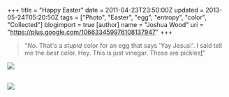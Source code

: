 +++
title = "Happy Easter"
date = 2011-04-23T23:50:00Z
updated = 2013-05-24T05:20:50Z
tags = ["Photo", "Easter", "egg", "entropy", "color", "Collected"]
blogimport = true 
[author]
	name = "Joshua Wood"
	uri = "https://plus.google.com/106633459976108137947"
+++

<blockquote>“<i>No</i>. That's a&nbsp;<i>stupid</i> color for an egg that says 'Yay Jesus!'. I said tell me the&nbsp;<i>best</i> color. Hey. This is just vinegar. These are pickles<a href="http://identi.ca/notice/71805070" title="Also appearing at...">!</a>”</blockquote><div class="separator" style="clear: both; text-align: center;"><a href="http://3.bp.blogspot.com/-jLKxZ16DYpA/T5KfgTU-sbI/AAAAAAAAAMY/fa17H6hznJ8/s1600/linebunny-288x300.jpg" imageanchor="1" style="clear: left; float: left; margin-bottom: 1em; margin-right: 1em;"><img border="0" src="http://3.bp.blogspot.com/-jLKxZ16DYpA/T5KfgTU-sbI/AAAAAAAAAMY/fa17H6hznJ8/s1600/linebunny-288x300.jpg" /></a></div><div class="separator" style="clear: both; text-align: center;"></div><br /><div class="separator" style="clear: both; text-align: center;"></div><div class="separator" style="clear: both; text-align: center;"><a href="http://1.bp.blogspot.com/-QQA03W1hdG0/UZ8QBnfriEI/AAAAAAAAAJc/Y95ynNpNBFE/s1600/yayegg-300x250.jpg" imageanchor="1" style="clear: left; float: left; margin-bottom: 1em; margin-right: 1em;"><img border="0" src="http://1.bp.blogspot.com/-QQA03W1hdG0/UZ8QBnfriEI/AAAAAAAAAJc/Y95ynNpNBFE/s1600/yayegg-300x250.jpg" /></a></div><br />
